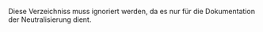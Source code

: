 Diese Verzeichniss muss ignoriert werden, da es nur für die Dokumentation der Neutralisierung dient.